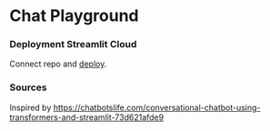 # Chat Playground

### Deployment Streamlit Cloud
Connect repo and <a href="https://share.streamlit.io/mosazhaw/chat-playground/main/app.py">deploy</a>.

### Sources

Inspired by https://chatbotslife.com/conversational-chatbot-using-transformers-and-streamlit-73d621afde9